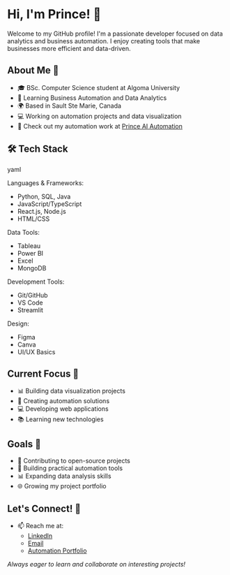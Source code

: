 # Hi, I'm Prince! 👋

Welcome to my GitHub profile! I'm a passionate developer focused on data analytics and business automation. I enjoy creating tools that make businesses more efficient and data-driven.

## About Me 🎯
- 🎓 BSc. Computer Science student at Algoma University
- 🌱 Learning Business Automation and Data Analytics
- 🌍 Based in Sault Ste Marie, Canada
- 💻 Working on automation projects and data visualization
- 🚀 Check out my automation work at [Prince AI Automation](https://princeaiautomation.netlify.app/)

## 🛠️ Tech Stack

yaml

Languages & Frameworks:
  - Python, SQL, Java
  - JavaScript/TypeScript
  - React.js, Node.js
  - HTML/CSS

Data Tools:
  - Tableau
  - Power BI
  - Excel
  - MongoDB

Development Tools:
  - Git/GitHub
  - VS Code
  - Streamlit

Design:
  - Figma
  - Canva
  - UI/UX Basics

## Current Focus 🎯
- 📊 Building data visualization projects
- 🤖 Creating automation solutions
- 💻 Developing web applications
- 📚 Learning new technologies

## Goals 🎯
- 🚀 Contributing to open-source projects
- 💼 Building practical automation tools
- 📊 Expanding data analysis skills
- 🌐 Growing my project portfolio

## Let's Connect! 🤝
- 📫 Reach me at:
  - [LinkedIn](https://www.linkedin.com/in/prince05/)
  - [Email](mailto:princeuwagboe44@outlook.com)
  - [Automation Portfolio](https://princeaiautomation.netlify.app/)

*Always eager to learn and collaborate on interesting projects!*